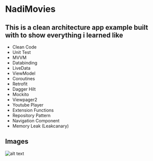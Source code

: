 # NadiMovies
 
## This is a clean architecture app example built with to show everything i learned like
* Clean Code
* Unit Test
* MVVM 
* Databinding
* LiveData
* ViewModel
* Coroutines 
* Retrofit
* Dagger Hilt
* Mockito
* Viewpager2
* Youtube Player
* Extension Functions
* Repository Pattern
* Navigation Component
* Memory Leak (Leakcanary)

## Images
![alt text](https://github.com/NadiMohammed/NadiMovies/blob/main/1.jpg)
